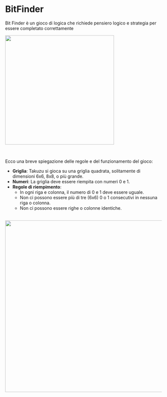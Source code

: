 # BitFinder
Bit Finder è un gioco di logica che richiede pensiero logico e strategia per essere completato correttamente


<img src="https://github.com/profmancusoa/BitFinder/assets/111191978/b4258ab0-1dd3-4362-9694-ea9ded20faf0" width=350> <br>

<br>

Ecco una breve spiegazione delle regole e del funzionamento del gioco:

- **Griglia**: Takuzu si gioca su una griglia quadrata, solitamente di dimensioni 6x6, 8x8, o più grande.
- **Numeri**: La griglia deve essere riempita con numeri 0 e 1.
- **Regole di riempimento**:
  - In ogni riga e colonna, il numero di 0 e 1 deve essere uguale.
  - Non ci possono essere più di tre (6x6) 0 o 1 consecutivi in nessuna riga o colonna.
  - Non ci possono essere righe o colonne identiche.
 
<br>

<img src="https://github.com/profmancusoa/BitFinder/assets/111191978/572a1e7b-d915-4bef-8842-79f015e25392" width=550>


